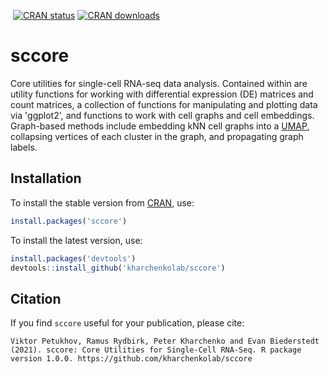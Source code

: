 [![<kharchenkolab>](https://circleci.com/gh/kharchenkolab/sccore.svg?style=svg)](https://app.circleci.com/pipelines/github/kharchenkolab/sccore)
[![CRAN status](https://www.r-pkg.org/badges/version/sccore)](https://cran.r-project.org/package=sccore)
[![CRAN downloads](https://cranlogs.r-pkg.org/badges/sccore)](https://cran.r-project.org/package=sccore)

# sccore
Core utilities for single-cell RNA-seq data analysis. Contained within are utility functions for working with differential expression (DE) matrices and count matrices, a collection of functions for manipulating and plotting data via 'ggplot2', and functions to work with cell graphs and cell embeddings. Graph-based methods include embedding kNN cell graphs into a [UMAP](https://github.com/lmcinnes/umap), collapsing vertices of each cluster in the graph, and propagating graph labels.
 
## Installation


To install the stable version from [CRAN](https://CRAN.R-project.org/package=sccore), use:

```r
install.packages('sccore')
```

To install the latest version, use:

```r
install.packages('devtools')
devtools::install_github('kharchenkolab/sccore')
```

## Citation

If you find `sccore` useful for your publication, please cite:

```
Viktor Petukhov, Ramus Rydbirk, Peter Kharchenko and Evan Biederstedt
(2021). sccore: Core Utilities for Single-Cell RNA-Seq. R package
version 1.0.0. https://github.com/kharchenkolab/sccore
```
